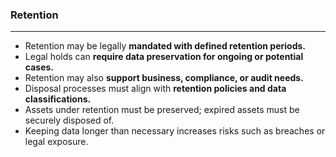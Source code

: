 ### Retention 
---
- Retention may be legally **mandated with defined retention periods.**
- Legal holds can **require data preservation for ongoing or potential cases.**
- Retention may also **support business, compliance, or audit needs.**
- Disposal processes must align with **retention policies and data classifications.**
- Assets under retention must be preserved; expired assets must be securely disposed of.
- Keeping data longer than necessary increases risks such as breaches or legal exposure.